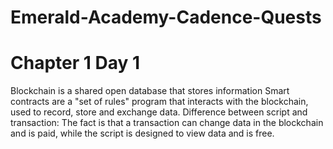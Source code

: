 # Emerald-Academy-Cadence-Quests
# Chapter 1 Day 1 
Blockchain is a shared open database that stores information
Smart contracts are a "set of rules" program that interacts with the blockchain, used to record, store and exchange data.
Difference between script and transaction:
The fact is that a transaction can change data in the blockchain and is paid, while the script is designed to view data and is free.
